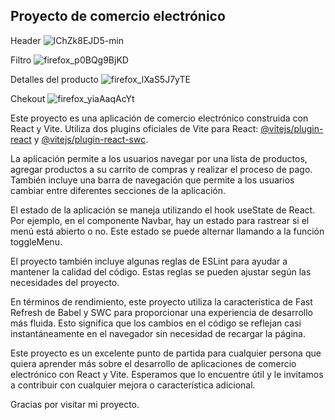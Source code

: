 ## Proyecto de comercio electrónico

Header
![IChZk8EJD5-min](https://github.com/ChristianMagallanes/TodoTienda/assets/133132721/43b77883-6ca2-4d3a-a207-c30d70994ace)

Filtro
![firefox_p0BQg9BjKD](https://github.com/ChristianMagallanes/TodoTienda/assets/133132721/35ccbebb-f2e4-4f19-b48e-61e5e05805c7)

Detalles del producto
![firefox_lXaS5J7yTE](https://github.com/ChristianMagallanes/TodoTienda/assets/133132721/9f0af7a0-a912-482c-b35e-8c0f7617cf63)

Chekout
![firefox_yiaAaqAcYt](https://github.com/ChristianMagallanes/TodoTienda/assets/133132721/a3fa855a-358a-4737-9568-d87d99a32605)


Este proyecto es una aplicación de comercio electrónico construida con React y Vite. Utiliza dos plugins oficiales de Vite para React: [@vitejs/plugin-react](https://github.com/vitejs/vite-plugin-react/blob/main/packages/plugin-react/README.md) y [@vitejs/plugin-react-swc](https://github.com/vitejs/vite-plugin-react-swc).

La aplicación permite a los usuarios navegar por una lista de productos, agregar productos a su carrito de compras y realizar el proceso de pago. También incluye una barra de navegación que permite a los usuarios cambiar entre diferentes secciones de la aplicación.

El estado de la aplicación se maneja utilizando el hook useState de React. Por ejemplo, en el componente Navbar, hay un estado para rastrear si el menú está abierto o no. Este estado se puede alternar llamando a la función toggleMenu.

El proyecto también incluye algunas reglas de ESLint para ayudar a mantener la calidad del código. Estas reglas se pueden ajustar según las necesidades del proyecto.

En términos de rendimiento, este proyecto utiliza la característica de Fast Refresh de Babel y SWC para proporcionar una experiencia de desarrollo más fluida. Esto significa que los cambios en el código se reflejan casi instantáneamente en el navegador sin necesidad de recargar la página.

Este proyecto es un excelente punto de partida para cualquier persona que quiera aprender más sobre el desarrollo de aplicaciones de comercio electrónico con React y Vite. Esperamos que lo encuentre útil y le invitamos a contribuir con cualquier mejora o característica adicional.

Gracias por visitar mi proyecto. 







